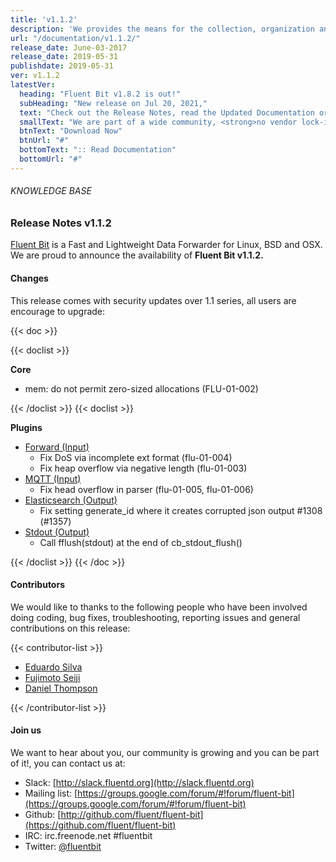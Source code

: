 ```yaml
---
title: 'v1.1.2'
description: 'We provides the means for the collection, organization and computerized retrieval of knowledgeand Lightweight Data Forwarder for Linux, BSD and OSX. We are proud to announce the availability of Fluent Bit v1.1.2.'
url: "/documentation/v1.1.2/"
release_date: June-03-2017
release_date: 2019-05-31
publishdate: 2019-05-31
ver: v1.1.2
latestVer:
  heading: "Fluent Bit v1.8.2 is out!"
  subHeading: "New release on Jul 20, 2021,"
  text: "Check out the Release Notes, read the Updated Documentation or jump directly to the Downloads Section."
  smallText: "We are part of a wide community, <strong>no vendor lock-in.</strong>"
  btnText: "Download Now"
  btnUrl: "#"
  bottomText: ":: Read Documentation"
  bottomUrl: "#"
---
```


###### KNOWLEDGE BASE

### Release Notes v1.1.2

[Fluent Bit](https://fluentbit.io/) is a Fast and Lightweight Data Forwarder for Linux, BSD and OSX. We are proud to announce the availability of **Fluent Bit v1.1.2.**

#### Changes

This release comes with security updates over 1.1 series, all users are encourage to upgrade:

{{< doc >}}

{{< doclist >}}

**Core**

* mem: do not permit zero-sized allocations (FLU-01-002)

{{< /doclist >}}
{{< doclist >}}

**Plugins**

* [Forward (Input)](https://docs.fluentbit.io/manual/input/forward/)
  * Fix DoS via incomplete ext format (flu-01-004)
  * Fix heap overflow via negative length (flu-01-003)
* [MQTT (Input)](https://docs.fluentbit.io/manual/input/mqtt/)
  * Fix head overflow in parser (flu-01-005, flu-01-006)
* [Elasticsearch (Output)](https://docs.fluentbit.io/manual/output/es/)
  * Fix setting generate_id where it creates corrupted json output #1308 (#1357)
* [Stdout (Output)](https://docs.fluentbit.io/manual/output/stdout/)
  * Call fflush(stdout) at the end of cb_stdout_flush()

{{< /doclist >}}
{{< /doc >}}

#### Contributors

We would like to thanks to the following people who have been involved doing coding, bug fixes, troubleshooting, reporting issues and general contributions on this release:

{{< contributor-list >}}

* [Eduardo Silva](https://github.com/edsiper)
* [Fujimoto Seiji](https://github.com/fujimotos)
* [Daniel Thompson](https://github.com/JungleGenius)

{{< /contributor-list >}}

#### Join us

We want to hear about you, our community is growing and you can be part of it!, you can contact us at:

* Slack: [http://slack.fluentd.org](http://slack.fluentd.org)
* Mailing list: [https://groups.google.com/forum/#!forum/fluent-bit](https://groups.google.com/forum/#!forum/fluent-bit)
* Github: [http://github.com/fluent/fluent-bit](https://github.com/fluent/fluent-bit)
* IRC: irc.freenode.net #fluentbit
* Twitter: [@fluentbit](https://twitter.com/fluentbit)